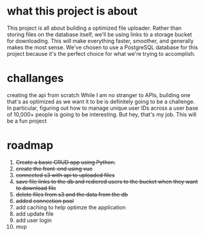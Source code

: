 # what this project is about

This project is all about building a optimized file uploader. Rather than storing files on the database itself, we'll be using links to a storage bucket for downloading. This will make everything faster, smoother, and generally makes the most sense. We've chosen to use a PostgreSQL database for this project because it's the perfect choice for what we're trying to accomplish.

# challanges

creating the api from scratch
While I am no stranger to APIs, building one that's as optimized as we want it to be is definitely going to be a challenge. In particular, figuring out how to manage unique user IDs across a user base of 10,000+ people is going to be interesting. But hey, that's my job. This will be a fun project

# roadmap

1. ~~Create a basic CRUD app using Python.~~
2. ~~create the front-end using vue~~
3. ~~connected s3 with api to uploaded files~~
4. ~~save file links to the db and redicred users to the bucket when they want to download file~~
5. ~~delete files from s3 and the data from the db~~
6. ~~added connection pool~~
7. add caching to help optimze the application
8. add update file
9. add user login
10. mvp
